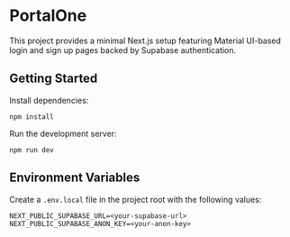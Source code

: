 # PortalOne

This project provides a minimal Next.js setup featuring Material UI-based login and sign up pages backed by Supabase authentication.

## Getting Started

Install dependencies:

```
npm install
```

Run the development server:

```
npm run dev
```

## Environment Variables

Create a `.env.local` file in the project root with the following values:

```
NEXT_PUBLIC_SUPABASE_URL=<your-supabase-url>
NEXT_PUBLIC_SUPABASE_ANON_KEY=<your-anon-key>
```

